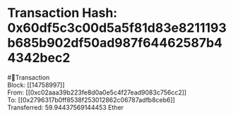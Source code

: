 
Transaction Hash: 0x60df5c3c00d5a5f81d83e8211193b685b902df50ad987f64462587b44342bec2
====================================================================================
  
#💸Transaction  
Block: [[14758997]]  
From: [[0xc02aaa39b223fe8d0a0e5c4f27ead9083c756cc2]]  
To: [[0x2796317b0ff8538f253012862c06787adfb8ceb6]]  
Transferred: 59.94437569144453 Ether